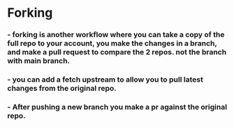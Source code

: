 # Forking

### - forking is another workflow where you can take a copy of the full repo to your account, you make the changes in a branch, and make a pull request to compare the 2 repos. not the branch with main branch.

### - you can add a fetch upstream to allow you to pull latest changes from the original repo.

### - After pushing a new branch you make a pr against the original repo.